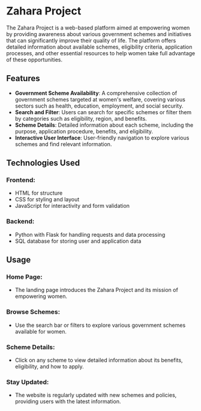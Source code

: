 # Zahara Project

The Zahara Project is a web-based platform aimed at empowering women by providing awareness about various government schemes and initiatives that can significantly improve their quality of life. The platform offers detailed information about available schemes, eligibility criteria, application processes, and other essential resources to help women take full advantage of these opportunities.

## Features

- **Government Scheme Availability**: A comprehensive collection of government schemes targeted at women's welfare, covering various sectors such as health, education, employment, and social security.
- **Search and Filter**: Users can search for specific schemes or filter them by categories such as eligibility, region, and benefits.
- **Scheme Details**: Detailed information about each scheme, including the purpose, application procedure, benefits, and eligibility.
- **Interactive User Interface**: User-friendly navigation to explore various schemes and find relevant information.

## Technologies Used

### Frontend:
- HTML for structure
- CSS for styling and layout
- JavaScript for interactivity and form validation

### Backend:
- Python with Flask for handling requests and data processing
- SQL database for storing user and application data

## Usage

### Home Page:
- The landing page introduces the Zahara Project and its mission of empowering women.

### Browse Schemes:
- Use the search bar or filters to explore various government schemes available for women.

### Scheme Details:
- Click on any scheme to view detailed information about its benefits, eligibility, and how to apply.

### Stay Updated:
- The website is regularly updated with new schemes and policies, providing users with the latest information.



